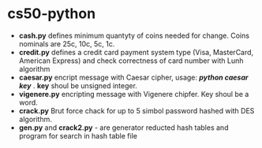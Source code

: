 # cs50-python

- **cash.py** defines minimum quantyty of coins needed for change. Coins nominals are 25c, 10c, 5c, 1c.
- **credit.py** defines a credit card payment system type (Visa, MasterCard, American Express) and check correctness of card number with Lunh algorithm
- **caesar.py** encript message with Caesar cipher, usage: ***python caesar key*** .  **key** shoul be unsigned integer.
- **vigenere.py** encripting message with Vigenere chipfer. Key shoul be a word.
- **crack.py** Brut force chack for up to 5 simbol password hashed with DES algorithm.
- **gen.py** and **crack2.py** - are generator reducted hash tables and program for search in hash table file
